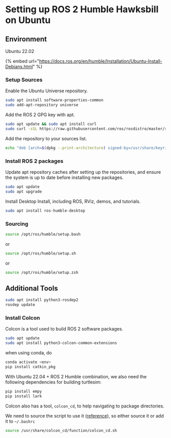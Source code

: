 # Setting up ROS 2 Humble Hawksbill on Ubuntu

## Environment

Ubuntu 22.02

{% embed url="https://docs.ros.org/en/humble/Installation/Ubuntu-Install-Debians.html" %}

### Setup Sources

Enable the Ubuntu Universe repository.

```bash
sudo apt install software-properties-common
sudo add-apt-repository universe
```

Add the ROS 2 GPG key with apt.

```bash
sudo apt update && sudo apt install curl
sudo curl -sSL https://raw.githubusercontent.com/ros/rosdistro/master/ros.key -o /usr/share/keyrings/ros-archive-keyring.gpg
```

Add the repository to your sources list.

```bash
echo "deb [arch=$(dpkg --print-architecture) signed-by=/usr/share/keyrings/ros-archive-keyring.gpg] http://packages.ros.org/ros2/ubuntu $(. /etc/os-release && echo $UBUNTU_CODENAME) main" | sudo tee /etc/apt/sources.list.d/ros2.list > /dev/null
```

### Install ROS 2 packages

Update apt repository caches after setting up the repositories, and ensure the system is up to date before installing new packages.

```bash
sudo apt update
sudo apt upgrade
```

Install Desktop Install, including ROS, RViz, demos, and tutorials.

```bash
sudo apt install ros-humble-desktop
```

### Sourcing

```bash
source /opt/ros/humble/setup.bash
```

or

```bash
source /opt/ros/humble/setup.sh
```

or

```bash
source /opt/ros/humble/setup.zsh
```

## Additional Tools

```bash
sudo apt install python3-rosdep2
rosdep update
```

### Install Colcon

Colcon is a tool used to build ROS 2 software packages.

```bash
sudo apt update
sudo apt install python3-colcon-common-extensions
```

when using conda, do

```bash
conda activate <env>
pip install catkin_pkg
```



With Ubuntu 22.04 + ROS 2 Humble combination, we also need the following dependencies for building turtlesim:

```bash
pip install empy
pip install lark
```

Colcon also has a tool, `colcon_cd`, to help navigating to package directories.

We need to source the script to use it ([reference](https://colcon.readthedocs.io/en/released/user/installation.html?highlight=colcon\_cd#quick-directory-changes)), so either source it or add it to `~/.bashrc`

```bash
source /usr/share/colcon_cd/function/colcon_cd.sh
```

